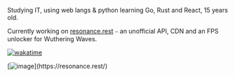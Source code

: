 Studying IT, using web langs & python learning Go, Rust and React, 15 years old.

Currently working on [resonance.rest](https://api.resonance.rest/) ⎯ an unofficial API, CDN and an FPS unlocker for Wuthering Waves.

[![wakatime](https://wakatime.com/badge/user/d91eae13-13e3-44a6-94f8-9d3719990e17.svg?style=for-the-badge)](https://wakatime.com/@d91eae13-13e3-44a6-94f8-9d3719990e17)

[![image]([https://files.catbox.moe/vmmzkk.png](https://files.catbox.moe/xs25pc.png))](https://resonance.rest/)

